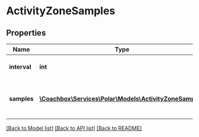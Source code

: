# ActivityZoneSamples

## Properties
Name | Type | Description | Notes
------------ | ------------- | ------------- | -------------
**interval** | **int** | Sample interval in minutes. | [optional] 
**samples** | [**\Coachbox\Services\Polar\Models\ActivityZoneSample[]**](ActivityZoneSample.md) | List of individual zone sample objects. | [optional] 

[[Back to Model list]](../README.md#documentation-for-models) [[Back to API list]](../README.md#documentation-for-api-endpoints) [[Back to README]](../README.md)

